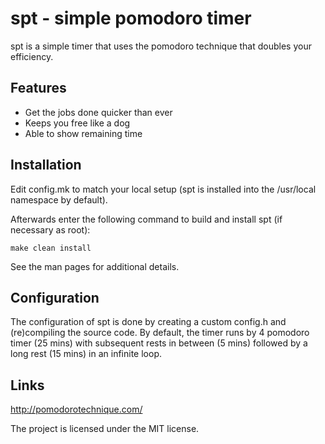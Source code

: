 spt - simple pomodoro timer
===========================
spt is a simple timer that uses the pomodoro technique that doubles your
efficiency.

Features
--------
- Get the jobs done quicker than ever
- Keeps you free like a dog
- Able to show remaining time

Installation
------------
Edit config.mk to match your local setup (spt is installed into the /usr/local
namespace by default).

Afterwards enter the following command to build and install spt (if necessary
as root):

    make clean install

See the man pages for additional details.

Configuration
-------------
The configuration of spt is done by creating a custom config.h and
(re)compiling the source code. By default, the timer runs by 4
pomodoro timer (25 mins) with subsequent rests in between (5 mins)
followed by a long rest (15 mins) in an infinite loop.

Links
-----
http://pomodorotechnique.com/


The project is licensed under the MIT license.
